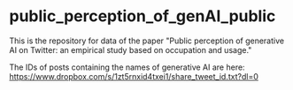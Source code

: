 # public_perception_of_genAI_public
This is the repository for data of the paper "Public perception of generative AI on Twitter: an empirical study based on occupation and usage."

The IDs of posts containing the names of generative AI are here:
https://www.dropbox.com/s/1zt5rnxid4txei1/share_tweet_id.txt?dl=0
